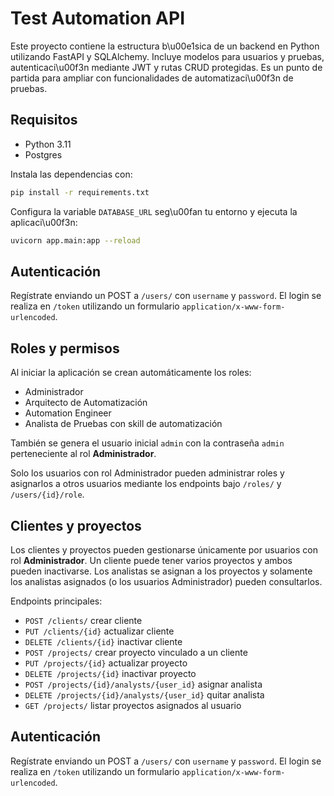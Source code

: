# Test Automation API

Este proyecto contiene la estructura b\u00e1sica de un backend en Python utilizando FastAPI y SQLAlchemy. Incluye modelos para usuarios y pruebas, autenticaci\u00f3n mediante JWT y rutas CRUD protegidas. Es un punto de partida para ampliar con funcionalidades de automatizaci\u00f3n de pruebas.

## Requisitos

- Python 3.11
- Postgres

Instala las dependencias con:

```bash
pip install -r requirements.txt
```

Configura la variable `DATABASE_URL` seg\u00fan tu entorno y ejecuta la aplicaci\u00f3n:

```bash
uvicorn app.main:app --reload
```

## Autenticación

Regístrate enviando un POST a `/users/` con `username` y `password`. El login se realiza en `/token` utilizando un formulario `application/x-www-form-urlencoded`.

## Roles y permisos

Al iniciar la aplicación se crean automáticamente los roles:

- Administrador
- Arquitecto de Automatización
- Automation Engineer
- Analista de Pruebas con skill de automatización

También se genera el usuario inicial `admin` con la contraseña `admin` perteneciente al rol **Administrador**.

Solo los usuarios con rol Administrador pueden administrar roles y asignarlos a otros usuarios mediante los endpoints bajo `/roles/` y `/users/{id}/role`.

## Clientes y proyectos

Los clientes y proyectos pueden gestionarse únicamente por usuarios con rol **Administrador**. Un cliente puede tener varios proyectos y ambos pueden inactivarse. Los analistas se asignan a los proyectos y solamente los analistas asignados (o los usuarios Administrador) pueden consultarlos.

Endpoints principales:

- `POST /clients/` crear cliente
- `PUT /clients/{id}` actualizar cliente
- `DELETE /clients/{id}` inactivar cliente
- `POST /projects/` crear proyecto vinculado a un cliente
- `PUT /projects/{id}` actualizar proyecto
- `DELETE /projects/{id}` inactivar proyecto
- `POST /projects/{id}/analysts/{user_id}` asignar analista
- `DELETE /projects/{id}/analysts/{user_id}` quitar analista
- `GET /projects/` listar proyectos asignados al usuario

## Autenticación

Regístrate enviando un POST a `/users/` con `username` y `password`. El login se realiza en `/token` utilizando un formulario `application/x-www-form-urlencoded`.
